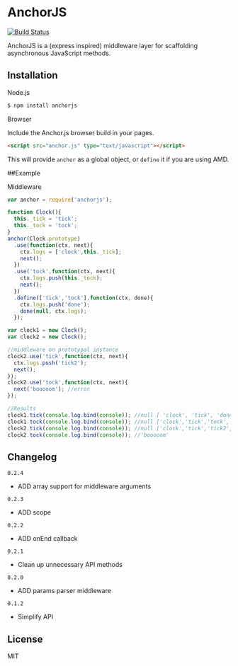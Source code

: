 # AnchorJS

[![Build Status](https://travis-ci.org/cshum/anchorjs.svg?branch=master)](https://travis-ci.org/cshum/anchorjs)

AnchorJS is a (express inspired) middleware layer for scaffolding asynchronous JavaScript methods. 

## Installation

Node.js

```bash
$ npm install anchorjs
```

Browser

Include the Anchor.js browser build in your pages.

```html
<script src="anchor.js" type="text/javascript"></script>
```

This will provide `anchor` as a global object, or `define` it if you are using AMD.

##Example

Middleware

```js
var anchor = require('anchorjs');

function Clock(){
  this._tick = 'tick';
  this._tock = 'tock';
}
anchor(Clock.prototype)
  .use(function(ctx, next){
    ctx.logs = ['clock',this._tick];
    next();
  })
  .use('tock',function(ctx, next){
    ctx.logs.push(this._tock);
    next();
  })
  .define(['tick','tock'],function(ctx, done){
    ctx.logs.push('done');
    done(null, ctx.logs);
  });

var clock1 = new Clock();
var clock2 = new Clock();

//middleware on prototypal instance
clock2.use('tick',function(ctx, next){
  ctx.logs.push('tick2');
  next();
});
clock2.use('tock',function(ctx, next){
  next('booooom'); //error
});

//Results
clock1.tick(console.log.bind(console)); //null [ 'clock', 'tick', 'done' ]
clock1.tock(console.log.bind(console)); //null ['clock','tick','tock','done']
clock2.tick(console.log.bind(console)); //null ['clock','tick','tick2','done']
clock2.tock(console.log.bind(console)); //'booooom'
```
## Changelog

`0.2.4`
- ADD array support for middleware arguments

`0.2.3`
- ADD scope

`0.2.2`
- ADD onEnd callback

`0.2.1`
- Clean up unnecessary API methods

`0.2.0`
- ADD params parser middleware

`0.1.2`
- Simplify API

## License

MIT
